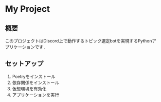 # My Project

## 概要
このプロジェクトはDiscord上で動作するトピック選定botを実現するPythonアプリケーションです．

## セットアップ
1. Poetryをインストール
1. 依存関係をインストール
1. 仮想環境を有効化
1. アプリケーションを実行